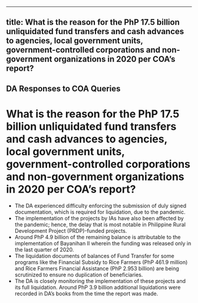 --- 
 title: What is the reason for the PhP 17.5 billion unliquidated fund transfers and cash advances to agencies, local government units, government-controlled corporations and non-government organizations in 2020 per COA’s report?
 ---

## DA Responses to COA Queries

# What is the reason for the PhP 17.5 billion unliquidated fund transfers and cash advances to agencies, local government units, government-controlled corporations and non-government organizations in 2020 per COA’s report?


 - The DA experienced difficulty enforcing the submission of duly signed documentation, which is required for liquidation, due to the pandemic.
 - The implementation of the projects by IAs have also been affected by the pandemic; hence, the delay that is most notable in Philippine Rural Development Project (PRDP)-funded projects. 
 - Around PhP 4.9 billion of the remaining balance is attributable to the implementation of Bayanihan II wherein the funding was released only in the last quarter of 2020. 
 - The liquidation documents of balances of Fund Transfer for some programs like the Financial Subsidy to Rice Farmers (PhP 461.9 million) and Rice Farmers Financial Assistance (PhP 2.953 billion) are being scrutinized to ensure no duplication of beneficiaries. 
 - The DA is closely monitoring the implementation of these projects and its full liquidation. Around PhP 3.9 billion additional liquidations were recorded in DA’s books from the time the report was made.
